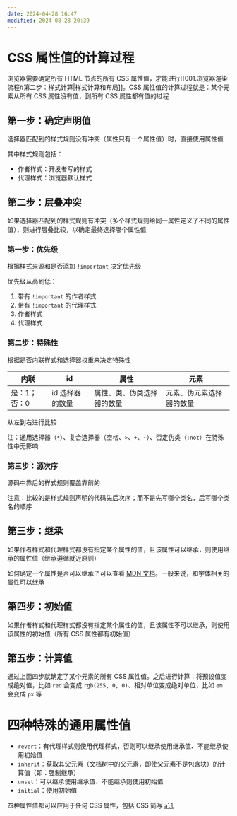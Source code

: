 ```yaml
---
date: 2024-04-28 16:47
modified: 2024-08-28 20:39
---
```


# CSS 属性值的计算过程

浏览器需要确定所有 HTML 节点的所有 CSS 属性值，才能进行[[001.浏览器渲染流程#第二步：样式计算|样式计算和布局]]。CSS 属性值的计算过程就是：某个元素从所有 CSS 属性没有值，到所有 CSS 属性都有值的过程

## 第一步：确定声明值

选择器匹配到的样式规则没有冲突（属性只有一个属性值）时，直接使用属性值

其中样式规则包括：

- 作者样式：开发者写的样式
- 代理样式：浏览器默认样式

## 第二步：层叠冲突

如果选择器匹配到的样式规则有冲突（多个样式规则给同一属性定义了不同的属性值），则进行层叠比较，以确定最终选择哪个属性值

### 第一步：优先级

根据样式来源和是否添加 `!important` 决定优先级

优先级从高到低：

1. 带有 `!important` 的作者样式
2. 带有 `!important` 的代理样式
3. 作者样式
4. 代理样式

### 第二步：特殊性

根据是否内联样式和选择器权重来决定特殊性

| 内联      | id        | 属性            | 元素           |
| ------- | --------- | ------------- | ------------ |
| 是：1；否：0 | id 选择器的数量 | 属性、类、伪类选择器的数量 | 元素、伪元素选择器的数量 |

从左到右进行比较

注：通用选择器（`*`）、复合选择器（空格、`>`、`+`、`~`）、否定伪类（`:not`）在特殊性中无影响

### 第三步：源次序

源码中靠后的样式规则覆盖靠前的

注意：比较的是样式规则声明的代码先后次序；而不是先写哪个类名，后写哪个类名的顺序

## 第三步：继承

如果作者样式和代理样式都没有指定某个属性的值，且该属性可以继承，则使用继承的属性值（继承遵循就近原则）

如何确定一个属性是否可以继承？可以查看 [MDN 文档](https://developer.mozilla.org/zh-CN/docs/Web/CSS/Reference)。一般来说，和字体相关的属性可以继承

## 第四步：初始值

如果作者样式和代理样式都没有指定某个属性的值，且该属性不可以继承，则使用该属性的初始值（所有 CSS 属性都有初始值）

## 第五步：计算值

通过上面四步就确定了某个元素的所有 CSS 属性值。之后进行计算：将预设值变成绝对值，比如 `red` 会变成 `rgb(255, 0, 0)`、相对单位变成绝对单位，比如 `em` 会变成 `px` 等

# 四种特殊的通用属性值

- `revert`：有代理样式则使用代理样式，否则可以继承使用继承值、不能继承使用初始值
- `inherit`：获取其父元素（文档树中的父元素，即使父元素不是包含块）的计算值（即：强制继承）
- `unset`：可以继承使用继承值、不能继承则使用初始值
- `initial`：使用初始值

四种属性值都可以应用于任何 CSS 属性，包括 CSS 简写 [`all`](https://developer.mozilla.org/zh-CN/docs/Web/CSS/all)
